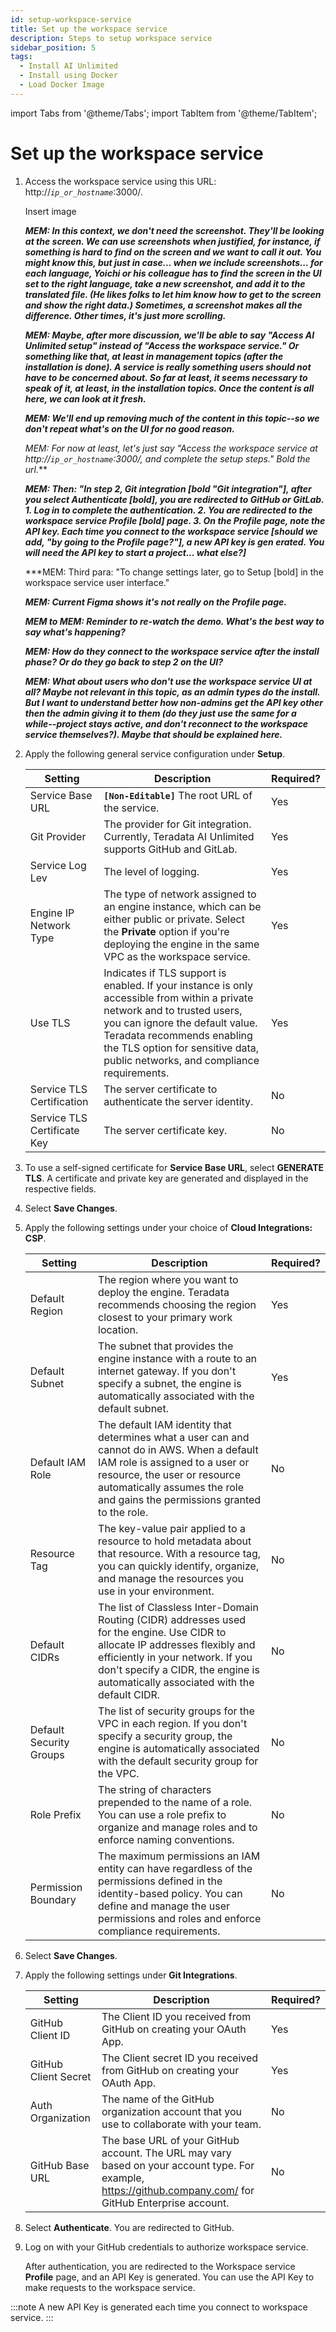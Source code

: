 ```yaml
---
id: setup-workspace-service
title: Set up the workspace service
description: Steps to setup workspace service
sidebar_position: 5
tags:
  - Install AI Unlimited
  - Install using Docker
  - Load Docker Image
---
```

import Tabs from '@theme/Tabs';
import TabItem from '@theme/TabItem';

# Set up the workspace service

1. Access the workspace service using this URL: http://*`ip_or_hostname`*:3000/.

    Insert image
	
	***MEM: In this context, we don't need the screenshot. They'll be looking at the screen. We can use screenshots when justified, for instance, if something is hard to find on the screen and we want to call it out. You might know this, but just in case... when we include screenshots... for each language, Yoichi or his colleague has to find the screen in the UI set to the right language, take a new screenshot, and add it to the translated file. (He likes folks to let him know how to get to the screen and show the right data.) Sometimes, a screenshot makes all the difference. Other times, it's just more scrolling.***
	
	***MEM: *Maybe*, after more discussion, we'll be able to say "Access AI Unlimited setup" instead of "Access the workspace service." Or something like that, at least in management topics (after the installation is done). A service is really something users should not have to be concerned about. So far at least, it seems necessary to speak of it, at least, in the installation topics. Once the content is all here, we can look at it fresh.***
	
	***MEM: We'll end up removing much of the content in this topic--so we don't repeat what's on the UI for no good reason.***
	
	***MEM: For now at least, let's just say "Access the workspace service at http://*`ip_or_hostname`*:3000/, and complete the setup steps." Bold the url.***
	
	***MEM: Then: "In step 2, Git integration [bold "Git integration"], after you select Authenticate [bold], you are redirected to GitHub or GitLab. 1. Log in to complete the authentication. 2. You are redirected to the workspace service Profile [bold] page. 3. On the Profile page, note the API key. Each time you connect to the workspace service [should we add, "by going to the Profile page?"], a new API key is gen erated. You will need the API key to start a project... what else?]***
	
	***MEM: Third para: "To change settings later, go to Setup [bold] in the workspace service user interface."
	
	***MEM: Current Figma shows it's not really on the Profile page.***
	
	***MEM to MEM: Reminder to re-watch the demo. What's the best way to say what's happening?***
	
	***MEM: How do they connect to the workspace service after the install phase? Or do they go back to step 2 on the UI?***
	
	***MEM: What about users who don't use the workspace service UI at all? Maybe not relevant in this topic, as an admin types do the install. But I want to understand better how non-admins get the API key other then the admin giving it to them (do they just use the same for a while--project stays active, and don't reconnect to the workspace service themselves?). Maybe that should be explained here.***
	
	


2. Apply the following general service configuration under **Setup**.

    | Setting | Description | Required? |
    |---------|-------------|-----------|
    | Service Base URL | **`[Non-Editable]`** The root URL of the service. | Yes |
    | Git Provider | The provider for Git integration. Currently, Teradata AI Unlimited supports GitHub and GitLab. | Yes |
    | Service Log Lev | The level of logging.| Yes|
    | Engine IP Network Type | The type of network assigned to an engine instance, which can be either public or private. Select the **Private** option if you're deploying the engine in the same VPC as the workspace service.| Yes |
    | Use TLS | Indicates if TLS support is enabled. If your instance is only accessible from within a private network and to trusted users, you can ignore the default value. Teradata recommends enabling the TLS option for sensitive data, public networks, and compliance requirements. | Yes |
    | Service TLS Certification | The server certificate to authenticate the server identity. | No |
    | Service TLS Certificate Key | The server certificate key. | No |

3. To use a self-signed certificate for **Service Base URL**, select **GENERATE TLS**. A certificate and private key are generated and displayed in the respective fields.

4. Select **Save Changes**.

5. Apply the following settings under your choice of **Cloud Integrations: CSP**.

    | Setting | Description | Required? |
    |---------|-------------|-----------|
    | Default Region | The region where you want to deploy the engine. Teradata recommends choosing the region closest to your primary work location. | Yes |
    | Default Subnet | The subnet that provides the engine instance with a route to an internet gateway. If you don't specify a subnet, the engine is automatically associated with the default subnet. | Yes |
    | Default IAM Role | The default IAM identity that determines what a user can and cannot do in AWS. When a default IAM role is assigned to a user or resource, the user or resource automatically assumes the role and gains the permissions granted to the role. | No |
    | Resource Tag | The key-value pair applied to a resource to hold metadata about that resource. With a resource tag, you can quickly identify, organize, and manage the resources you use in your environment. | No |
    | Default CIDRs | The list of Classless Inter-Domain Routing (CIDR) addresses used for the engine. Use CIDR to allocate IP addresses flexibly and efficiently in your network. If you don't specify a CIDR, the engine is automatically associated with the default CIDR. | No |
    | Default Security Groups | The list of security groups for the VPC in each region. If you don't specify a security group, the engine is automatically associated with the default security group for the VPC. | No |
    | Role Prefix | The string of characters prepended to the name of a role. You can use a role prefix to organize and manage roles and to enforce naming conventions. | No |
    | Permission Boundary | The maximum permissions an IAM entity can have regardless of the permissions defined in the identity-based policy. You can define and manage the user permissions and roles and enforce compliance requirements. | No |

6. Select **Save Changes**.
7. Apply the following settings under **Git Integrations**.

    | Setting | Description | Required? |
    |---------|-------------|-----------|
    | GitHub Client ID | The Client ID you received from GitHub on creating your OAuth App. | Yes |
    |GitHub Client Secret | The Client secret ID you received from GitHub on creating your OAuth App. | Yes |
    | Auth Organization | The name of the GitHub organization account that you use to collaborate with your team. | No |
    | GitHub Base URL | The base URL of your GitHub account. The URL may vary based on your account type. For example, https://github.company.com/ for GitHub Enterprise account. | No |

8.	Select **Authenticate**. You are redirected to GitHub.

9.	Log on with your GitHub credentials to authorize workspace service.

    After authentication, you are redirected to the Workspace service **Profile** page, and an API Key is generated. You can use the API Key to make requests to the workspace service.

:::note
 A new API Key is generated each time you connect to workspace service.
:::